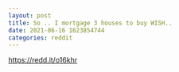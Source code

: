 ```yaml
--- 
layout: post 
title: So .. I mortgage 3 houses to buy WISH.. 
date: 2021-06-16 1623854744 
categories: reddit 
--- 
```

https://redd.it/o16khr